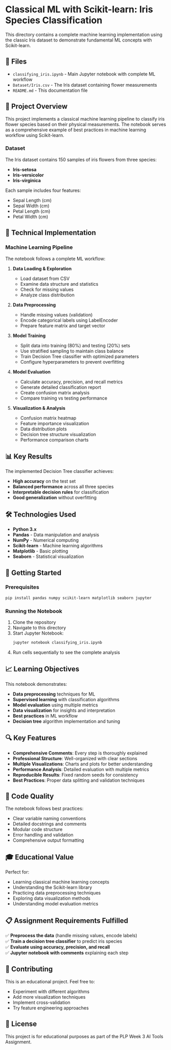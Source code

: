 # Classical ML with Scikit-learn: Iris Species Classification

This directory contains a complete machine learning implementation using the classic Iris dataset to demonstrate fundamental ML concepts with Scikit-learn.

## 📁 Files

- `classifying_iris.ipynb` - Main Jupyter notebook with complete ML workflow
- `Dataset/Iris.csv` - The Iris dataset containing flower measurements
- `README.md` - This documentation file

## 🎯 Project Overview

This project implements a classical machine learning pipeline to classify iris flower species based on their physical measurements. The notebook serves as a comprehensive example of best practices in machine learning workflow using Scikit-learn.

### Dataset
The Iris dataset contains 150 samples of iris flowers from three species:
- **Iris-setosa**
- **Iris-versicolor** 
- **Iris-virginica**

Each sample includes four features:
- Sepal Length (cm)
- Sepal Width (cm)
- Petal Length (cm)
- Petal Width (cm)

## 🔬 Technical Implementation

### Machine Learning Pipeline
The notebook follows a complete ML workflow:

1. **Data Loading & Exploration**
   - Load dataset from CSV
   - Examine data structure and statistics
   - Check for missing values
   - Analyze class distribution

2. **Data Preprocessing**
   - Handle missing values (validation)
   - Encode categorical labels using LabelEncoder
   - Prepare feature matrix and target vector

3. **Model Training**
   - Split data into training (80%) and testing (20%) sets
   - Use stratified sampling to maintain class balance
   - Train Decision Tree classifier with optimized parameters
   - Configure hyperparameters to prevent overfitting

4. **Model Evaluation**
   - Calculate accuracy, precision, and recall metrics
   - Generate detailed classification report
   - Create confusion matrix analysis
   - Compare training vs testing performance

5. **Visualization & Analysis**
   - Confusion matrix heatmap
   - Feature importance visualization
   - Data distribution plots
   - Decision tree structure visualization
   - Performance comparison charts

## 📊 Key Results

The implemented Decision Tree classifier achieves:
- **High accuracy** on the test set
- **Balanced performance** across all three species
- **Interpretable decision rules** for classification
- **Good generalization** without overfitting

## 🛠 Technologies Used

- **Python 3.x**
- **Pandas** - Data manipulation and analysis
- **NumPy** - Numerical computing
- **Scikit-learn** - Machine learning algorithms
- **Matplotlib** - Basic plotting
- **Seaborn** - Statistical visualization

## 🚀 Getting Started

### Prerequisites
```bash
pip install pandas numpy scikit-learn matplotlib seaborn jupyter
```

### Running the Notebook
1. Clone the repository
2. Navigate to this directory
3. Start Jupyter Notebook:
   ```bash
   jupyter notebook classifying_iris.ipynb
   ```
4. Run cells sequentially to see the complete analysis

## 📈 Learning Objectives

This notebook demonstrates:
- **Data preprocessing** techniques for ML
- **Supervised learning** with classification algorithms
- **Model evaluation** using multiple metrics
- **Data visualization** for insights and interpretation
- **Best practices** in ML workflow
- **Decision tree** algorithm implementation and tuning

## 🔍 Key Features

- **Comprehensive Comments**: Every step is thoroughly explained
- **Professional Structure**: Well-organized with clear sections
- **Multiple Visualizations**: Charts and plots for better understanding
- **Performance Analysis**: Detailed evaluation with multiple metrics
- **Reproducible Results**: Fixed random seeds for consistency
- **Best Practices**: Proper data splitting and validation techniques

## 📝 Code Quality

The notebook follows best practices:
- Clear variable naming conventions
- Detailed docstrings and comments
- Modular code structure
- Error handling and validation
- Comprehensive output formatting

## 🎓 Educational Value

Perfect for:
- Learning classical machine learning concepts
- Understanding the Scikit-learn library
- Practicing data preprocessing techniques
- Exploring data visualization methods
- Understanding model evaluation metrics

## 📋 Assignment Requirements Fulfilled

✅ **Preprocess the data** (handle missing values, encode labels)  
✅ **Train a decision tree classifier** to predict iris species  
✅ **Evaluate using accuracy, precision, and recall**  
✅ **Jupyter notebook with comments** explaining each step  

## 🤝 Contributing

This is an educational project. Feel free to:
- Experiment with different algorithms
- Add more visualization techniques
- Implement cross-validation
- Try feature engineering approaches

## 📄 License

This project is for educational purposes as part of the PLP Week 3 AI Tools Assignment.
